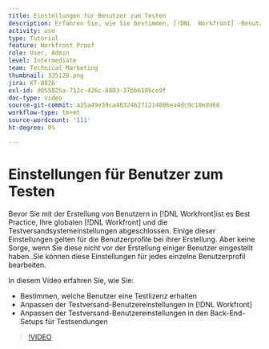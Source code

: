 ```yaml
---
title: Einstellungen für Benutzer zum Testen
description: Erfahren Sie, wie Sie bestimmen, [!DNL  Workfront] -Benutzer erhalten eine Testlizenz und passen dann die Benutzereinstellungen in beiden [!DNL Workfront] und die Backend-Einstellungen.
activity: use
type: Tutorial
feature: Workfront Proof
role: User, Admin
level: Intermediate
team: Technical Marketing
thumbnail: 335126.png
jira: KT-8826
exl-id: d055825a-712c-426c-8803-37bb6105ce9f
doc-type: video
source-git-commit: a25a49e59ca483246271214886ea4dc9c10e8d66
workflow-type: tm+mt
source-wordcount: '111'
ht-degree: 0%

---
```


# Einstellungen für Benutzer zum Testen

Bevor Sie mit der Erstellung von Benutzern in [!DNL  Workfront]ist es Best Practice, Ihre globalen [!DNL Workfront] und die Testversandsystemeinstellungen abgeschlossen. Einige dieser Einstellungen gelten für die Benutzerprofile bei ihrer Erstellung. Aber keine Sorge, wenn Sie diese nicht vor der Erstellung einiger Benutzer eingestellt haben..Sie können diese Einstellungen für jedes einzelne Benutzerprofil bearbeiten.


In diesem Video erfahren Sie, wie Sie:

* Bestimmen, welche Benutzer eine Testlizenz erhalten
* Anpassen der Testversand-Benutzereinstellungen in [!DNL  Workfront]
* Anpassen der Testversand-Benutzereinstellungen in den Back-End-Setups für Testsendungen

>[!VIDEO](https://video.tv.adobe.com/v/335126/?quality=12&learn=on)

<!--
Lean More URLs
-->
